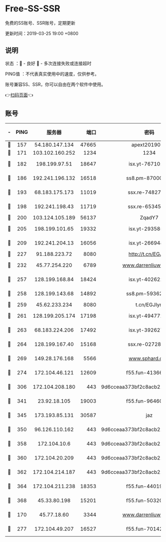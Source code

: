 # Free-SS-SSR

免费的SS账号、SSR账号，定期更新

更新时间：2019-03-25 19:00 +0800

## 说明

状态     ：🙂 - 良好 🙁 - 多次连接失败或连接超时

PING值   ：不代表真实使用中的速度，仅供参考。

账号兼容SS、SSR，你可以自由在两个软件中使用。

👉[扫码页面](https://liesauer.github.io/Free-SS-SSR/)👈

## 账号

|-|PING|服务器|端口|密码|加密方式|区域|
|:----:|:----:|:-----:|-----:|:----:|:----:|:----:|
|🙂|157|54.180.147.134|47665|apext2019001|chacha20|KR|
|🙂|171|103.102.160.252|1234|1234|rc4-md5|JP|
|🙂|182|198.199.97.51|18647|isx.yt-76710107|aes-256-cfb|US|
|🙂|186|192.241.196.132|16518|ss8.pm-87000545|aes-256-cfb|US|
|🙂|193|68.183.175.173|11019|ssx.re-74827421|aes-256-cfb|US|
|🙂|198|192.241.198.43|11719|ssx.re-65345978|aes-256-cfb|US|
|🙂|200|103.124.105.189|56137|ZqadY7|chacha20|CN|
|🙂|205|198.199.101.65|19332|isx.yt-29358597|aes-256-cfb|US|
|🙂|209|192.241.204.13|16056|isx.yt-26694898|aes-256-cfb|US|
|🙂|227|91.188.223.72|8080|http://t.cn/EGJIyrl|rc4-md5|RU|
|🙂|232|45.77.254.220|6789|www.darrenliuwei.com|aes-256-cfb|SG|
|🙂|257|128.199.168.84|18424|isx.yt-40262228|aes-256-cfb|SG|
|🙂|258|128.199.143.68|14892|ss8.pm-59362021|aes-256-cfb|SG|
|🙂|259|45.62.233.234|8080|t.cn/EGJIyrl|rc4-md5|CA|
|🙂|261|128.199.205.174|17198|isx.yt-49477216|aes-256-cfb|SG|
|🙂|263|68.183.224.206|17492|isx.yt-39262764|aes-256-cfb|SG|
|🙂|264|128.199.167.40|15168|ssx.re-02728847|aes-256-cfb|SG|
|🙂|269|149.28.176.168|5566|www.sphard.com|aes-256-cfb|AU|
|🙂|274|172.104.46.121|12609|f55.fun-41366697|aes-256-cfb|SG|
|🙂|306|172.104.208.180|443|9d6cceaa373bf2c8acb22e60b6a58be6|aes-256-cfb|US|
|🙂|341|23.92.18.105|19003|f55.fun-96460512|aes-256-cfb|US|
|🙂|345|173.193.85.131|30587|jaz|aes-256-cfb|US|
|🙂|350|96.126.110.162|443|9d6cceaa373bf2c8acb22e60b6a58be6|aes-256-cfb|US|
|🙂|358|172.104.10.6|443|9d6cceaa373bf2c8acb22e60b6a58be6|aes-256-cfb|US|
|🙂|360|172.104.20.209|443|9d6cceaa373bf2c8acb22e60b6a58be6|aes-256-cfb|US|
|🙂|362|172.104.214.187|443|9d6cceaa373bf2c8acb22e60b6a58be6|aes-256-cfb|US|
|🙂|364|172.104.211.238|18353|f55.fun-44019178|aes-256-cfb|US|
|🙂|368|45.33.80.198|15201|f55.fun-50320612|aes-256-cfb|US|
|🙂|170|45.77.18.60|3344|www.darrenliuwei.com|aes-256-cfb|JP|
|🙂|277|172.104.49.207|16527|f55.fun-70142394|aes-256-cfb|SG|
